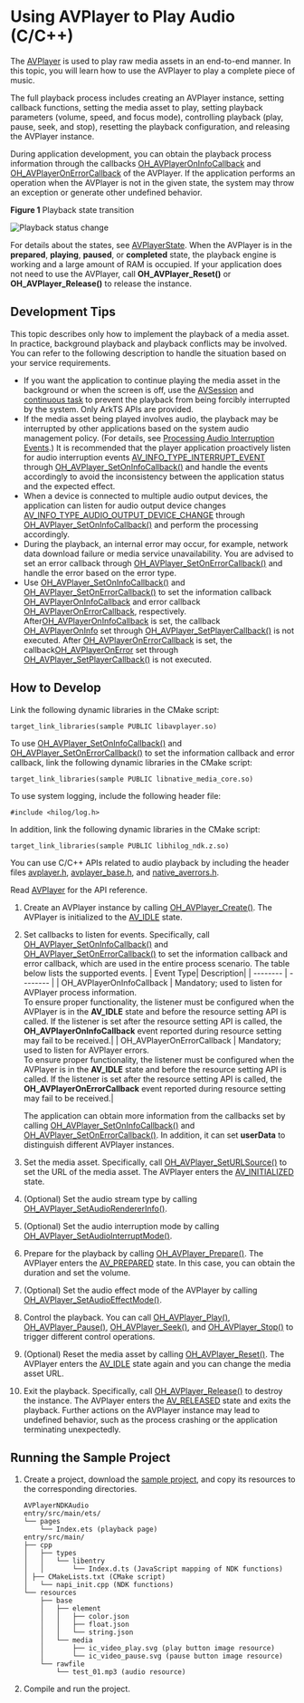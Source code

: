 # Using AVPlayer to Play Audio (C/C++)
<!--Kit: Media Kit-->
<!--Subsystem: Multimedia-->
<!--Owner: @xushubo; @chennotfound-->
<!--Designer: @dongyu_dy-->
<!--Tester: @xchaosioda-->
<!--Adviser: @w_Machine_cc-->

The [AVPlayer](media-kit-intro.md#avplayer) is used to play raw media assets in an end-to-end manner. In this topic, you will learn how to use the AVPlayer to play a complete piece of music.


The full playback process includes creating an AVPlayer instance, setting callback functions, setting the media asset to play, setting playback parameters (volume, speed, and focus mode), controlling playback (play, pause, seek, and stop), resetting the playback configuration, and releasing the AVPlayer instance.


During application development, you can obtain the playback process information through the callbacks [OH_AVPlayerOnInfoCallback](../../reference/apis-media-kit/capi-avplayer-base-h.md#oh_avplayeroninfocallback) and [OH_AVPlayerOnErrorCallback](../../reference/apis-media-kit/capi-avplayer-base-h.md#oh_avplayeronerrorcallback) of the AVPlayer. If the application performs an operation when the AVPlayer is not in the given state, the system may throw an exception or generate other undefined behavior.

**Figure 1** Playback state transition

![Playback status change](figures/playback-status-change-ndk.png)

For details about the states, see [AVPlayerState](../../reference/apis-media-kit/capi-avplayer-base-h.md#avplayerstate). When the AVPlayer is in the **prepared**, **playing**, **paused**, or **completed** state, the playback engine is working and a large amount of RAM is occupied. If your application does not need to use the AVPlayer, call **OH_AVPlayer_Reset()** or **OH_AVPlayer_Release()** to release the instance.

## Development Tips

This topic describes only how to implement the playback of a media asset. In practice, background playback and playback conflicts may be involved. You can refer to the following description to handle the situation based on your service requirements.

- If you want the application to continue playing the media asset in the background or when the screen is off, use the [AVSession](../avsession/avsession-access-scene.md) and [continuous task](../../task-management/continuous-task.md) to prevent the playback from being forcibly interrupted by the system. Only ArkTS APIs are provided.
- If the media asset being played involves audio, the playback may be interrupted by other applications based on the system audio management policy. (For details, see [Processing Audio Interruption Events](../audio/audio-playback-concurrency.md).) It is recommended that the player application proactively listen for audio interruption events [AV_INFO_TYPE_INTERRUPT_EVENT](../../reference/apis-media-kit/capi-avplayer-base-h.md#avplayeroninfotype) through [OH_AVPlayer_SetOnInfoCallback()](../../reference/apis-media-kit/capi-avplayer-h.md#oh_avplayer_setoninfocallback) and handle the events accordingly to avoid the inconsistency between the application status and the expected effect.
- When a device is connected to multiple audio output devices, the application can listen for audio output device changes [AV_INFO_TYPE_AUDIO_OUTPUT_DEVICE_CHANGE](../../reference/apis-media-kit/capi-avplayer-base-h.md#avplayeroninfotype) through [OH_AVPlayer_SetOnInfoCallback()](../../reference/apis-media-kit/capi-avplayer-h.md#oh_avplayer_setoninfocallback) and perform the processing accordingly.
- During the playback, an internal error may occur, for example, network data download failure or media service unavailability. You are advised to set an error callback through [OH_AVPlayer_SetOnErrorCallback()](../../reference/apis-media-kit/capi-avplayer-h.md#oh_avplayer_setonerrorcallback) and handle the error based on the error type.
- Use [OH_AVPlayer_SetOnInfoCallback()](../../reference/apis-media-kit/capi-avplayer-h.md#oh_avplayer_setoninfocallback) and [OH_AVPlayer_SetOnErrorCallback()](../../reference/apis-media-kit/capi-avplayer-h.md#oh_avplayer_setonerrorcallback) to set the information callback [OH_AVPlayerOnInfoCallback](../../reference/apis-media-kit/capi-avplayer-base-h.md#oh_avplayeroninfocallback) and error callback [OH_AVPlayerOnErrorCallback](../../reference/apis-media-kit/capi-avplayer-base-h.md#oh_avplayeronerrorcallback), respectively. After[OH_AVPlayerOnInfoCallback](../../reference/apis-media-kit/capi-avplayer-base-h.md#oh_avplayeroninfocallback) is set, the callback [OH_AVPlayerOnInfo](../../reference/apis-media-kit/capi-avplayer-base-h.md#oh_avplayeroninfo) set through [OH_AVPlayer_SetPlayerCallback()](../../reference/apis-media-kit/capi-avplayer-h.md#oh_avplayer_setplayercallback) is not executed. After [OH_AVPlayerOnErrorCallback](../../reference/apis-media-kit/capi-avplayer-base-h.md#oh_avplayeronerrorcallback) is set, the callback[OH_AVPlayerOnError](../../reference/apis-media-kit/capi-avplayer-base-h.md#oh_avplayeronerror) set through [OH_AVPlayer_SetPlayerCallback()](../../reference/apis-media-kit/capi-avplayer-h.md#oh_avplayer_setplayercallback) is not executed.

## How to Develop
Link the following dynamic libraries in the CMake script:
```
target_link_libraries(sample PUBLIC libavplayer.so)
```

To use [OH_AVPlayer_SetOnInfoCallback()](../../reference/apis-media-kit/capi-avplayer-h.md#oh_avplayer_setoninfocallback) and [OH_AVPlayer_SetOnErrorCallback()](../../reference/apis-media-kit/capi-avplayer-h.md#oh_avplayer_setonerrorcallback) to set the information callback and error callback, link the following dynamic libraries in the CMake script:
```
target_link_libraries(sample PUBLIC libnative_media_core.so)
```

To use system logging, include the following header file:
```
#include <hilog/log.h>
```

In addition, link the following dynamic libraries in the CMake script:
```
target_link_libraries(sample PUBLIC libhilog_ndk.z.so)
```

You can use C/C++ APIs related to audio playback by including the header files [avplayer.h](../../reference/apis-media-kit/capi-avplayer-h.md), [avplayer_base.h](../../reference/apis-media-kit/capi-avplayer-base-h.md), and [native_averrors.h](../../reference/apis-avcodec-kit/capi-native-averrors-h.md).

Read [AVPlayer](../../reference/apis-media-kit/capi-avplayer.md) for the API reference.

1. Create an AVPlayer instance by calling [OH_AVPlayer_Create()](../../reference/apis-media-kit/capi-avplayer-h.md#oh_avplayer_create). The AVPlayer is initialized to the [AV_IDLE](../../reference/apis-media-kit/capi-avplayer-base-h.md#avplayerstate) state.

2. Set callbacks to listen for events. Specifically, call [OH_AVPlayer_SetOnInfoCallback()](../../reference/apis-media-kit/capi-avplayer-h.md#oh_avplayer_setoninfocallback) and [OH_AVPlayer_SetOnErrorCallback()](../../reference/apis-media-kit/capi-avplayer-h.md#oh_avplayer_setonerrorcallback) to set the information callback and error callback, which are used in the entire process scenario. The table below lists the supported events.
   | Event Type| Description|
   | -------- | -------- |
   | OH_AVPlayerOnInfoCallback | Mandatory; used to listen for AVPlayer process information.<br>To ensure proper functionality, the listener must be configured when the AVPlayer is in the **AV_IDLE** state and before the resource setting API is called. If the listener is set after the resource setting API is called, the **OH_AVPlayerOnInfoCallback** event reported during resource setting may fail to be received.|
   | OH_AVPlayerOnErrorCallback | Mandatory; used to listen for AVPlayer errors.<br>To ensure proper functionality, the listener must be configured when the AVPlayer is in the **AV_IDLE** state and before the resource setting API is called. If the listener is set after the resource setting API is called, the **OH_AVPlayerOnErrorCallback** event reported during resource setting may fail to be received.|

    The application can obtain more information from the callbacks set by calling [OH_AVPlayer_SetOnInfoCallback()](../../reference/apis-media-kit/capi-avplayer-h.md#oh_avplayer_setoninfocallback) and [OH_AVPlayer_SetOnErrorCallback()](../../reference/apis-media-kit/capi-avplayer-h.md#oh_avplayer_setonerrorcallback). In addition, it can set **userData** to distinguish different AVPlayer instances.

3. Set the media asset. Specifically, call [OH_AVPlayer_SetURLSource()](../../reference/apis-media-kit/capi-avplayer-h.md#oh_avplayer_seturlsource) to set the URL of the media asset. The AVPlayer enters the [AV_INITIALIZED](../../reference/apis-media-kit/capi-avplayer-base-h.md#avplayerstate) state.

4. (Optional) Set the audio stream type by calling [OH_AVPlayer_SetAudioRendererInfo()](../../reference/apis-media-kit/capi-avplayer-h.md#oh_avplayer_setaudiorendererinfo).

5. (Optional) Set the audio interruption mode by calling [OH_AVPlayer_SetAudioInterruptMode()](../../reference/apis-media-kit/capi-avplayer-h.md#oh_avplayer_setaudiointerruptmode).

6. Prepare for the playback by calling [OH_AVPlayer_Prepare()](../../reference/apis-media-kit/capi-avplayer-h.md#oh_avplayer_prepare). The AVPlayer enters the [AV_PREPARED](../../reference/apis-media-kit/capi-avplayer-base-h.md#avplayerstate) state. In this case, you can obtain the duration and set the volume.

7. (Optional) Set the audio effect mode of the AVPlayer by calling [OH_AVPlayer_SetAudioEffectMode()](../../reference/apis-media-kit/capi-avplayer-h.md#oh_avplayer_setaudioeffectmode).

8. Control the playback. You can call [OH_AVPlayer_Play()](../../reference/apis-media-kit/capi-avplayer-h.md#oh_avplayer_play), [OH_AVPlayer_Pause()](../../reference/apis-media-kit/capi-avplayer-h.md#oh_avplayer_pause), [OH_AVPlayer_Seek()](../../reference/apis-media-kit/capi-avplayer-h.md#oh_avplayer_seek), and [OH_AVPlayer_Stop()](../../reference/apis-media-kit/capi-avplayer-h.md#oh_avplayer_stop) to trigger different control operations.

9. (Optional) Reset the media asset by calling [OH_AVPlayer_Reset()](../../reference/apis-media-kit/capi-avplayer-h.md#oh_avplayer_reset). The AVPlayer enters the [AV_IDLE](../../reference/apis-media-kit/capi-avplayer-base-h.md#avplayerstate) state again and you can change the media asset URL.

10. Exit the playback. Specifically, call [OH_AVPlayer_Release()](../../reference/apis-media-kit/capi-avplayer-h.md#oh_avplayer_release) to destroy the instance. The AVPlayer enters the [AV_RELEASED](../../reference/apis-media-kit/capi-avplayer-base-h.md#avplayerstate) state and exits the playback. Further actions on the AVPlayer instance may lead to undefined behavior, such as the process crashing or the application terminating unexpectedly.

## Running the Sample Project

1. Create a project, download the [sample project](https://gitcode.com/openharmony/applications_app_samples/tree/master/code/DocsSample/Media/AVPlayer/AVPlayerNDKAudio), and copy its resources to the corresponding directories.
    ```
    AVPlayerNDKAudio
    entry/src/main/ets/
    └── pages
        └── Index.ets (playback page)
    entry/src/main/
    ├── cpp
    │   ├── types
    │   │   └── libentry
    │   │       └── Index.d.ts (JavaScript mapping of NDK functions)
    │ ├── CMakeLists.txt (CMake script)
    │   └── napi_init.cpp (NDK functions)
    └── resources
        ├── base
        │   ├── element
        │   │   ├── color.json
        │   │   ├── float.json
        │   │   └── string.json
        │   └── media
        │       ├── ic_video_play.svg (play button image resource)
        │       └── ic_video_pause.svg (pause button image resource)
        └── rawfile
            └── test_01.mp3 (audio resource)
    ```
2. Compile and run the project.
